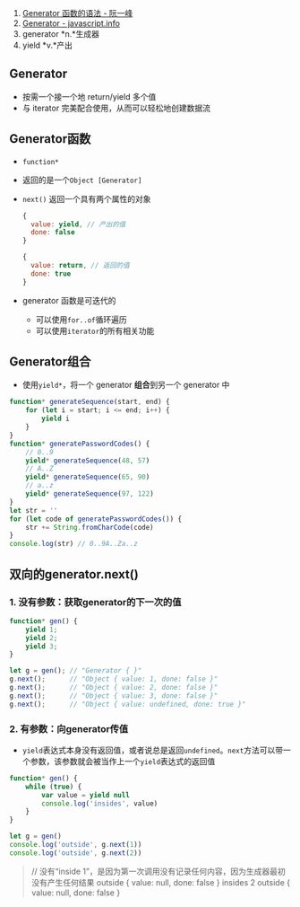 1. [Generator 函数的语法 - 阮一峰](https://github.com/ruanyf/es6tutorial/blob/gh-pages/docs/generator.md)
2. [Generator - javascript.info](https://zh.javascript.info/generators#generator-han-shu)
3. generator *n.*生成器
4. yield *v.*产出

## Generator

- 按需一个接一个地 return/yield 多个值
- 与 iterator 完美配合使用，从而可以轻松地创建数据流

## Generator函数

- `function*`

- 返回的是一个`Object [Generator]`

- `next()` 返回一个具有两个属性的对象

  ```javascript
  {
  	value: yield, // 产出的值
  	done: false
  }
  ```
  
  ```javascript
  {
  	value: return, // 返回的值
  	done: true
  }
  ```
  
- generator 函数是可迭代的

  - 可以使用`for..of`循环遍历
  - 可以使用`iterator`的所有相关功能

## Generator组合

- 使用`yield*`，将一个 generator **组合**到另一个 generator 中

```javascript
function* generateSequence(start, end) {
    for (let i = start; i <= end; i++) {
        yield i
    }
}
function* generatePasswordCodes() {
    // 0..9
    yield* generateSequence(48, 57)
    // A..Z
    yield* generateSequence(65, 90)
    // a..z
    yield* generateSequence(97, 122)
}
let str = ''
for (let code of generatePasswordCodes()) {
    str += String.fromCharCode(code)
}
console.log(str) // 0..9A..Za..z
```

## 双向的generator.next()

### 1. 没有参数：获取generator的下一次的值

```js
function* gen() { 
    yield 1;
    yield 2;
    yield 3;
}

let g = gen(); // "Generator { }"
g.next();      // "Object { value: 1, done: false }"
g.next();      // "Object { value: 2, done: false }"
g.next();      // "Object { value: 3, done: false }"
g.next();      // "Object { value: undefined, done: true }"
```

### 2. 有参数：向generator传值

- `yield`表达式本身没有返回值，或者说总是返回`undefined`。`next`方法可以带一个参数，该参数就会被当作上一个`yield`表达式的返回值

```js
function* gen() {
    while (true) {
        var value = yield null
        console.log('insides', value)
    }
}

let g = gen()
console.log('outside', g.next(1))
console.log('outside', g.next(2))
```

> // 没有“inside 1”，是因为第一次调用没有记录任何内容，因为生成器最初没有产生任何结果
> outside { value: null, done: false }
> insides 2
> outside { value: null, done: false }

